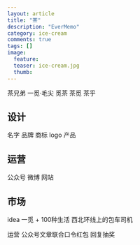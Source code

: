 ```yaml
---
layout: article
title: "茶"
description: "EverMemo"
category: ice-cream
comments: true
tags: []
image:
  feature:
  teaser: ice-cream.jpg
  thumb:
---
```



茶兄弟 一觅·毛尖 觅茶 茶觅 茶乎
## 设计
名字 品牌 商标 logo 产品

## 运营
公众号 微博 网站

## 市场

idea
一觅 + 100种生活    西北环线上的包车司机


运营
公众号文章联合口令红包
回复抽奖
